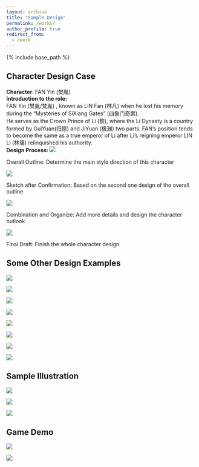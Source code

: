 ```yaml
---
layout: archive
title: "Sample Design"
permalink: /works/
author_profile: true
redirect_from:
  - /work
---
```


{% include base_path %}




## Character Design Case
**Character**: FAN Yin (樊胤)<br/>
**Introduction to the role:**<br/>
FAN Yin (樊胤/梵胤) , known as LIN Fan (林凡) when he lost his memory during the “Mysteries of SiXiang Gates” (四象门奇案).<br/>
He serves as the Crown Prince of Li (黎), where the Li Dynasty is a country formed by GuiYuan(归原) and JiYuan (极渊) two parts. FAN’s position tends to become the same as a true emperor of Li after Li’s reigning emperor LIN Li (林璃) relinquished his authority. <br /> <span style="font-size:1em;font-weight:bold"> Design Process: </span>
![](/images/works/111.png)

Overall Outline: Determine the main style direction of this character


![](/images/works/112.png)

Sketch after Confirmation: Based on the second one design of the overall outline

![](/images/works/113.png)

Combination and Organize: Add more details and design the character outlook

![](/images/works/114.png)

Final Draft: Finish the whole character design

##  Some Other Design Examples

![](/images/works/21.jpg)

![](/images/works/22.jpg)

![](/images/works/23.jpg)

![](/images/works/24.jpg)

![](/images/works/25.jpg)

![](/images/works/26.jpg)

![](/images/works/27.jpg)

![](/images/works/28.jpg)

##  Sample Illustration

![](/images/works/11.png)

![](/images/works/12.png)

![](/images/works/13.png)


## Game Demo

![](/images/works/31.png)

![](/images/works/32.png)